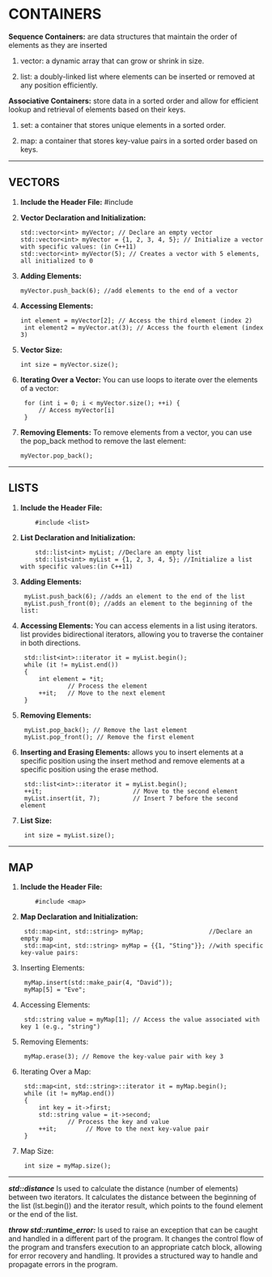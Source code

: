 # CONTAINERS

**Sequence Containers:** are data structures that maintain the order of elements as they are inserted

1. vector: a dynamic array that can grow or shrink in size.

1. list: a doubly-linked list where elements can be inserted or removed at any position efficiently.


**Associative Containers:** store data in a sorted order and allow for efficient lookup and retrieval of elements based on their keys.

1. set: a container that stores unique elements in a sorted order.

1. map: a container that stores key-value pairs in a sorted order based on keys.



_____________________________________________
## VECTORS

1) **Include the Header File:**
        #include <vector>

2) **Vector Declaration and Initialization:**
   
       std::vector<int> myVector; // Declare an empty vector
       std::vector<int> myVector = {1, 2, 3, 4, 5}; // Initialize a vector with specific values: (in C++11)
       std::vector<int> myVector(5); // Creates a vector with 5 elements, all initialized to 0
4) **Adding Elements:**

       myVector.push_back(6); //add elements to the end of a vector
5) **Accessing Elements:**
   
       int element = myVector[2]; // Access the third element (index 2)
        int element2 = myVector.at(3); // Access the fourth element (index 3)
7) **Vector Size:**

       int size = myVector.size();
8) **Iterating Over a Vector:**
  You can use loops to iterate over the elements of a vector:

        for (int i = 0; i < myVector.size(); ++i) {
            // Access myVector[i]
        }
9) **Removing Elements:**
    To remove elements from a vector, you can use the pop_back method to remove the last element:

       myVector.pop_back();

_____________________________________________
## LISTS

1) **Include the Header File:**

           #include <list>

2) **List Declaration and Initialization:**

           std::list<int> myList; //Declare an empty list
           std::list<int> myList = {1, 2, 3, 4, 5}; //Initialize a list with specific values:(in C++11)
3) **Adding Elements:**

        myList.push_back(6); //adds an element to the end of the list
        myList.push_front(0); //adds an element to the beginning of the list:
4) **Accessing Elements:** You can access elements in a list using iterators. list provides bidirectional iterators, allowing you to traverse the container in both directions.

        std::list<int>::iterator it = myList.begin();
        while (it != myList.end())
        {
            int element = *it;
                    // Process the element
            ++it;   // Move to the next element
        }
5) **Removing Elements:**

        myList.pop_back(); // Remove the last element
        myList.pop_front(); // Remove the first element
6) **Inserting and Erasing Elements:** allows you to insert elements at a specific position using the insert method and remove elements at a specific position using the erase method.
   
        std::list<int>::iterator it = myList.begin();
        ++it;                         // Move to the second element
        myList.insert(it, 7);         // Insert 7 before the second element
7) **List Size:**

        int size = myList.size();

_____________________________________________
## MAP
1) **Include the Header File:**

           #include <map>
2) **Map Declaration and Initialization:**

        std::map<int, std::string> myMap;                  //Declare an empty map
        std::map<int, std::string> myMap = {{1, "Sting"}}; //with specific key-value pairs:
3) Inserting Elements:

        myMap.insert(std::make_pair(4, "David")); 
        myMap[5] = "Eve";
4) Accessing Elements:

        std::string value = myMap[1]; // Access the value associated with key 1 (e.g., "string")
5) Removing Elements:

        myMap.erase(3); // Remove the key-value pair with key 3
6) Iterating Over a Map:

        std::map<int, std::string>::iterator it = myMap.begin();
        while (it != myMap.end())
        {
            int key = it->first;
            std::string value = it->second;
                    // Process the key and value
            ++it;        // Move to the next key-value pair
        }

7) Map Size:

        int size = myMap.size();
__________________________________________________

***std::distance*** Is used to calculate the distance (number of elements) between two iterators. It calculates the distance between the beginning of the list (lst.begin()) and the iterator result, which points to the found element or the end of the list.


***throw std::runtime_error:*** Is used to raise an exception that can be caught and handled in a different part of the program.
It changes the control flow of the program and transfers execution to an appropriate catch block, allowing for error recovery and handling.
It provides a structured way to handle and propagate errors in the program.

